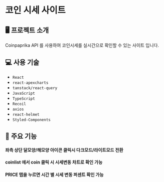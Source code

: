 # 코인 시세 사이트

## 🖥️ 프로젝트 소개
Coinpaprika API 를 사용하여 코인시세를 실시간으로 확인할 수 있는 사이트 입니다.

## 💻 사용 기술

- `React`
- `react-apexcharts`
- `tanstack/react-query`
- `JavaScript`
- `TypeScript`
- `Recoil`
- `axios`
- `react-helmet`
- `Styled-Components`

## 📌 주요 기능

#### 좌측 상단 달모양/해모양 아이콘 클릭시 다크모드/라이트모드 전환

#### coinlist 에서 coin 클릭 시 시세변동 차트로 확인 가능

#### PRICE 탭을 누르면 시간 별 시세 변동 퍼센트 확인 가능
